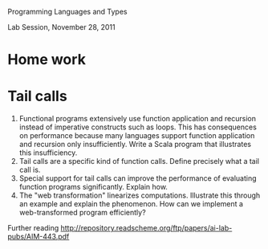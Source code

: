 Programming Languages and Types

Lab Session, November 28, 2011


Home work
=========


Tail calls
==========

1. Functional programs extensively use function application and recursion
   instead of imperative constructs such as loops. This has consequences on
   performance because many languages support function application and recursion
   only insufficiently. Write a Scala program that illustrates this
   insufficiency.
2. Tail calls are a specific kind of function calls. Define precisely what a
   tail call is.
3. Special support for tail calls can improve the performance of evaluating
   function programs significantly. Explain how.
4. The "web transformation" linearizes computations. Illustrate this through an
   example and explain the phenomenon. How can we implement a web-transformed
   program efficiently?

Further reading
    http://repository.readscheme.org/ftp/papers/ai-lab-pubs/AIM-443.pdf